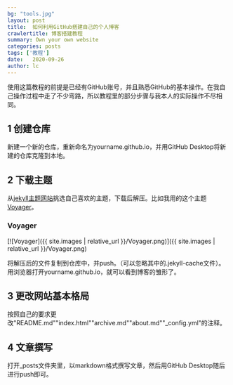 ```yaml
---
bg: "tools.jpg"
layout: post
title:  如何利用GitHub搭建自己的个人博客
crawlertitle: 博客搭建教程
summary: Own your own website
categories: posts
tags: ['教程']
date:   2020-09-26
author: lc
---
```

使用这篇教程的前提是已经有GitHub账号，并且熟悉GitHub的基本操作。在我自己操作过程中走了不少弯路，所以教程里的部分步骤与我本人的实际操作不尽相同。

## 1 创建仓库

新建一个新的仓库，重新命名为yourname.github.io，并用GitHub Desktop将新建的仓库克隆到本地。
## 2 下载主题

从[jekyll主题网站](http://jekyllthemes.org)挑选自己喜欢的主题，下载后解压。比如我用的这个主题[Voyager](http://jekyllthemes.org/themes/voyager/)。

### Voyager

[![Voyager]({{ site.images | relative_url }}/Voyager.png)]({{ site.images | relative_url }}/Voyager.png)

将解压后的文件复制到仓库中，并push。（可以忽略其中的.jekyll-cache文件）。用浏览器打开yourname.github.io，就可以看到博客的雏形了。

## 3 更改网站基本格局

按照自己的要求更改"README.md""index.html""archive.md""about.md""_config.yml"的注释。

## 4 文章撰写

打开_posts文件夹里，以markdown格式撰写文章，然后用GitHub Desktop随后进行push即可。